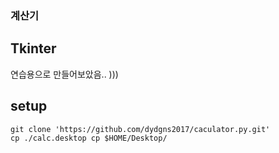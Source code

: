 ### 계산기

## Tkinter

연습용으로 만들어보았음.. )))

## setup

```
git clone 'https://github.com/dydgns2017/caculator.py.git' 
cp ./calc.desktop cp $HOME/Desktop/
```

